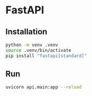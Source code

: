 # FastAPI

## Installation

```bash
python -m venv .venv
source .venv/bin/activate
pip install "fastapi[standard]"
```

## Run

```bash
uvicorn api.main:app --reload
```
